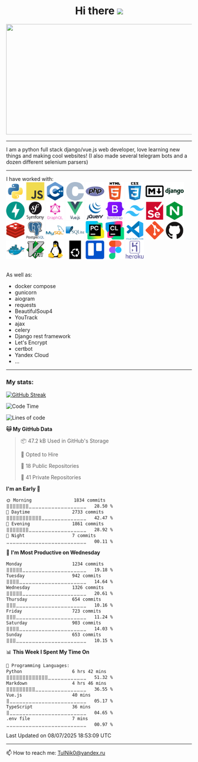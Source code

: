<h1 align="center">Hi there <img src="https://media.giphy.com/media/hvRJCLFzcasrR4ia7z/giphy.gif" width="40"></h1>
<p align="center"><img src="https://media.giphy.com/media/dWesBcTLavkZuG35MI/giphy.gif" width="600" height="300"  /></p>

---

I am a python full stack django/vue.js web developer, love learning new things and making cool websites!
(I also made several telegram bots and a dozen different selenium parsers)

---

I have worked with:<br>
<img src="https://github.com/devicons/devicon/blob/master/icons/python/python-original.svg" width="50px" height="50px">
<img src="https://github.com/devicons/devicon/blob/master/icons/javascript/javascript-original.svg" width="50px" height="50px">
<img src="https://github.com/devicons/devicon/blob/master/icons/cplusplus/cplusplus-original.svg" width="50px" height="50px">
<img src="https://github.com/devicons/devicon/blob/master/icons/c/c-original.svg" width="50px" height="50px">
<img src="https://github.com/devicons/devicon/blob/master/icons/php/php-original.svg" width="50px" height="50px">
<img src="https://github.com/devicons/devicon/blob/master/icons/html5/html5-original-wordmark.svg" width="50px" height="50px">
<img src="https://github.com/devicons/devicon/blob/master/icons/css3/css3-original-wordmark.svg" width="50px" height="50px">
<img src="https://github.com/devicons/devicon/blob/master/icons/markdown/markdown-original.svg" width="50px" height="50px">
<img src="https://github.com/devicons/devicon/blob/master/icons/django/django-plain-wordmark.svg" width="50px" height="50px">
<img src="https://github.com/devicons/devicon/blob/master/icons/fastapi/fastapi-original.svg" width="50px" height="50px">
<img src="https://github.com/devicons/devicon/blob/master/icons/symfony/symfony-original-wordmark.svg" width="50px" height="50px">
<img src="https://github.com/devicons/devicon/blob/master/icons/graphql/graphql-plain-wordmark.svg" width="50px" height="50px">
<img src="https://github.com/devicons/devicon/blob/master/icons/vuejs/vuejs-original-wordmark.svg" width="50px" height="50px">
<img src="https://github.com/devicons/devicon/blob/master/icons/jquery/jquery-original-wordmark.svg" width="50px" height="50px">
<img src="https://github.com/devicons/devicon/blob/master/icons/bootstrap/bootstrap-original-wordmark.svg" width="50px" height="50px">
<img src="https://github.com/devicons/devicon/blob/master/icons/tailwindcss/tailwindcss-original.svg" width="50px" height="50px">
<img src="https://github.com/devicons/devicon/blob/master/icons/selenium/selenium-original.svg" width="50px" height="50px">
<img src="https://github.com/devicons/devicon/blob/master/icons/nginx/nginx-original.svg" width="50px" height="50px">
<img src="https://github.com/devicons/devicon/blob/master/icons/redis/redis-original.svg" width="50px" height="50px">
<img src="https://github.com/devicons/devicon/blob/master/icons/postgresql/postgresql-original-wordmark.svg" width="50px" height="50px">
<img src="https://github.com/devicons/devicon/blob/master/icons/mysql/mysql-original-wordmark.svg" width="50px" height="50px">
<img src="https://github.com/devicons/devicon/blob/master/icons/sqlite/sqlite-original-wordmark.svg" width="50px" height="50px">
<img src="https://github.com/devicons/devicon/blob/master/icons/pycharm/pycharm-original.svg" width="50px" height="50px">
<img src="https://github.com/devicons/devicon/blob/master/icons/clion/clion-original.svg" width="50px" height="50px">
<img src="https://github.com/devicons/devicon/blob/master/icons/vscode/vscode-original-wordmark.svg" width="50px" height="50px">
<img src="https://github.com/devicons/devicon/blob/master/icons/git/git-original.svg" width="50px" height="50px">
<img src="https://github.com/devicons/devicon/blob/master/icons/github/github-original.svg" width="50px" height="50px">
<img src="https://github.com/devicons/devicon/blob/master/icons/docker/docker-original.svg" width="50px" height="50px">
<img src="https://github.com/devicons/devicon/blob/master/icons/vim/vim-original.svg" width="50px" height="50px">
<img src="https://github.com/devicons/devicon/blob/master/icons/linux/linux-original.svg" width="50px" height="50px">
<img src="https://github.com/devicons/devicon/blob/master/icons/ubuntu/ubuntu-plain.svg" width="50px" height="50px">
<img src="https://github.com/devicons/devicon/blob/master/icons/trello/trello-plain.svg" width="50px" height="50px">
<img src="https://github.com/devicons/devicon/blob/master/icons/figma/figma-original.svg" width="50px" height="50px">
<img src="https://github.com/devicons/devicon/blob/master/icons/heroku/heroku-original-wordmark.svg" width="50px" height="50px">

<br>As well as:
- docker compose
- gunicorn
- aiogram
- requests
- BeautifulSoup4
- YouTrack
- ajax
- celery
- Django rest framework
- Let's Encrypt
- certbot
- Yandex Cloud
- ...

---

### My stats:

[![GitHub Streak](http://github-readme-streak-stats.herokuapp.com?user=LaGGgggg&theme=radical)](https://git.io/streak-stats)<br>

<!--START_SECTION:waka-->
![Code Time](http://img.shields.io/badge/Code%20Time-2%2C948%20hrs%2049%20mins-blue)

![Lines of code](https://img.shields.io/badge/From%20Hello%20World%20I%27ve%20Written-3.6%20million%20lines%20of%20code-blue)

**🐱 My GitHub Data** 

> 📦 47.2 kB Used in GitHub's Storage 
 > 
> 💼 Opted to Hire
 > 
> 📜 18 Public Repositories 
 > 
> 🔑 41 Private Repositories 
 > 
**I'm an Early 🐤** 

```text
🌞 Morning                1834 commits        ⣿⣿⣿⣿⣿⣿⣿⣀⣀⣀⣀⣀⣀⣀⣀⣀⣀⣀⣀⣀⣀⣀⣀⣀⣀   28.50 % 
🌆 Daytime                2733 commits        ⣿⣿⣿⣿⣿⣿⣿⣿⣿⣿⣿⣀⣀⣀⣀⣀⣀⣀⣀⣀⣀⣀⣀⣀⣀   42.47 % 
🌃 Evening                1861 commits        ⣿⣿⣿⣿⣿⣿⣿⣀⣀⣀⣀⣀⣀⣀⣀⣀⣀⣀⣀⣀⣀⣀⣀⣀⣀   28.92 % 
🌙 Night                  7 commits           ⣀⣀⣀⣀⣀⣀⣀⣀⣀⣀⣀⣀⣀⣀⣀⣀⣀⣀⣀⣀⣀⣀⣀⣀⣀   00.11 % 
```
📅 **I'm Most Productive on Wednesday** 

```text
Monday                   1234 commits        ⣿⣿⣿⣿⣿⣀⣀⣀⣀⣀⣀⣀⣀⣀⣀⣀⣀⣀⣀⣀⣀⣀⣀⣀⣀   19.18 % 
Tuesday                  942 commits         ⣿⣿⣿⣿⣀⣀⣀⣀⣀⣀⣀⣀⣀⣀⣀⣀⣀⣀⣀⣀⣀⣀⣀⣀⣀   14.64 % 
Wednesday                1326 commits        ⣿⣿⣿⣿⣿⣀⣀⣀⣀⣀⣀⣀⣀⣀⣀⣀⣀⣀⣀⣀⣀⣀⣀⣀⣀   20.61 % 
Thursday                 654 commits         ⣿⣿⣿⣀⣀⣀⣀⣀⣀⣀⣀⣀⣀⣀⣀⣀⣀⣀⣀⣀⣀⣀⣀⣀⣀   10.16 % 
Friday                   723 commits         ⣿⣿⣿⣀⣀⣀⣀⣀⣀⣀⣀⣀⣀⣀⣀⣀⣀⣀⣀⣀⣀⣀⣀⣀⣀   11.24 % 
Saturday                 903 commits         ⣿⣿⣿⣿⣀⣀⣀⣀⣀⣀⣀⣀⣀⣀⣀⣀⣀⣀⣀⣀⣀⣀⣀⣀⣀   14.03 % 
Sunday                   653 commits         ⣿⣿⣿⣀⣀⣀⣀⣀⣀⣀⣀⣀⣀⣀⣀⣀⣀⣀⣀⣀⣀⣀⣀⣀⣀   10.15 % 
```


📊 **This Week I Spent My Time On** 

```text
💬 Programming Languages: 
Python                   6 hrs 42 mins       ⣿⣿⣿⣿⣿⣿⣿⣿⣿⣿⣿⣿⣿⣀⣀⣀⣀⣀⣀⣀⣀⣀⣀⣀⣀   51.32 % 
Markdown                 4 hrs 46 mins       ⣿⣿⣿⣿⣿⣿⣿⣿⣿⣀⣀⣀⣀⣀⣀⣀⣀⣀⣀⣀⣀⣀⣀⣀⣀   36.55 % 
Vue.js                   40 mins             ⣿⣀⣀⣀⣀⣀⣀⣀⣀⣀⣀⣀⣀⣀⣀⣀⣀⣀⣀⣀⣀⣀⣀⣀⣀   05.17 % 
TypeScript               36 mins             ⣿⣀⣀⣀⣀⣀⣀⣀⣀⣀⣀⣀⣀⣀⣀⣀⣀⣀⣀⣀⣀⣀⣀⣀⣀   04.65 % 
.env file                7 mins              ⣀⣀⣀⣀⣀⣀⣀⣀⣀⣀⣀⣀⣀⣀⣀⣀⣀⣀⣀⣀⣀⣀⣀⣀⣀   00.97 % 
```


 Last Updated on 08/07/2025 18:53:09 UTC
<!--END_SECTION:waka-->

---

📫 How to reach me: TulNik0@yandex.ru
